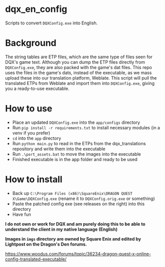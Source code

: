 # dqx_en_config

Scripts to convert `DQXConfig.exe` into English.

# Background

The string tables are ETP files, which are the same type of files seen for DQX's game text. Although you can dump the ETP files directly from `DQXConfig.exe`, they are also packed with the game's dat files. This repo uses the files in the game's dats, instead of the executable, as we mass upload these into our translation platform, Weblate. This script will pull the translated ETPs from Weblate and import them into `DQXConfig.exe`, giving you a ready-to-use executable.

# How to use

- Place an updated `DQXConfig.exe` into the `app/configs` directory
- Run `pip install -r requirements.txt` to install necessary modules (in a venv if you prefer)
- `cd` into the `app` directory
- Run `python main.py` to read in the ETPs from the dqx_translations repository and write them into the executable
- Run `.\port_assets.bat` to move the images into the executable
- Finished executable is in the app folder and ready to be used

# How to install

- Back up `C:\Program Files (x86)\SquareEnix\DRAGON QUEST X\Game\DQXConfig.exe` (rename it to `DQXConfig.orig.exe` or something)
- Paste the patched config exe (see releases on the right) into this directory
- Have fun

**I do not own or work for DQX and am purely doing this to be able to understand the client in my native language (English)**

**Images in `imgs` directory are owned by Square Enix and edited by Lightpost on the Dragon's Den forums.**

https://www.woodus.com/forums/topic/36234-dragon-quest-x-online-config-translated-executable/
